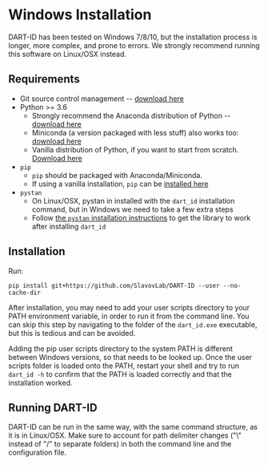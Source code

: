 Windows Installation
====================

DART-ID has been tested on Windows 7/8/10, but the installation process is longer, more complex, and prone to errors. 
We strongly recommend running this software on Linux/OSX instead.

## Requirements

* Git source control management -- [download here](https://git-scm.com/downloads)
* Python >= 3.6
    * Strongly recommend the Anaconda distribution of Python -- [download here](https://www.anaconda.com/download/#windows)
    * Miniconda (a version packaged with less stuff) also works too: [download here](https://conda.io/miniconda.html)
    * Vanilla distribution of Python, if you want to start from scratch. [Download here](https://www.python.org/download/releases/3.0/)
* ```pip```
    * ```pip``` should be packaged with Anaconda/Miniconda.
    * If using a vanilla installation, ```pip``` can be [installed here](https://pip.pypa.io/en/stable/installing/)
* ```pystan```
    * On Linux/OSX, pystan in installed with the ```dart_id``` installation command, but in Windows we need to take a few extra steps
    * Follow [the ```pystan``` installation instructions](https://pystan.readthedocs.io/en/latest/windows.html#windows) to get the library to work after installing ```dart_id```

## Installation

Run:

```
pip install git+https://github.com/SlavovLab/DART-ID --user --no-cache-dir
``` 

After installation, you may need to add your user scripts directory to your PATH environment variable, 
in order to run it from the command line. You can skip this step by navigating to the folder of the ```dart_id.exe```
executable, but this is tedious and can be avoided.

Adding the pip user scripts directory to the system PATH is different between Windows versions, so that needs to be looked up.
Once the user scripts folder is loaded onto the PATH, restart your shell and try to run ```dart_id -h``` to confirm that
the PATH is loaded correctly and that the installation worked.

## Running DART-ID

DART-ID can be run in the same way, with the same command structure, as it is in Linux/OSX. 
Make sure to account for path delimiter changes ("\\" instead of "/" to separate folders) in both the command line and
the configuration file.

